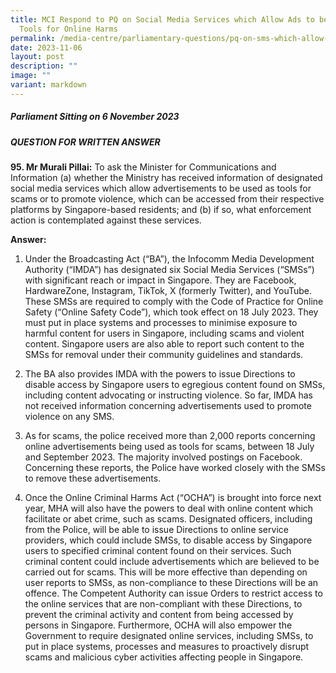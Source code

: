 ```yaml
---
title: MCI Respond to PQ on Social Media Services which Allow Ads to be Used as
  Tools for Online Harms
permalink: /media-centre/parliamentary-questions/pq-on-sms-which-allow-ads-to-be-used-for-online-harms/
date: 2023-11-06
layout: post
description: ""
image: ""
variant: markdown
---
```

##### Parliament Sitting on 6 November 2023

##### QUESTION FOR WRITTEN ANSWER

**95. Mr Murali Pillai:** To ask the Minister for Communications and Information (a) whether the Ministry has received information of designated social media services which allow advertisements to be
used as tools for scams or to promote violence, which can be accessed from their respective platforms by Singapore-based
residents; and (b) if so, what enforcement action is contemplated against these services.

**Answer:**

1. Under the Broadcasting Act (“BA”), the Infocomm Media Development Authority (“IMDA”) has designated six Social Media
Services (“SMSs”) with significant reach or impact in Singapore. They are Facebook, HardwareZone, Instagram, TikTok, X (formerly Twitter), and YouTube. These SMSs are required to comply with the Code
of Practice for Online Safety (“Online Safety Code”), which took effect on 18 July 2023. They must put in place systems and processes to minimise exposure to harmful content for users in Singapore, including scams and violent content. Singapore users are also able to report such content to the SMSs for removal under their community guidelines and standards.

2. The BA also provides IMDA with the powers to issue Directions to disable access by Singapore users to egregious content found on SMSs, including content advocating or instructing violence. So far, IMDA has not received information concerning advertisements used to promote violence on any SMS.

3. As for scams, the police received more than 2,000 reports concerning online advertisements being used as tools for scams, between 18 July and September 2023. The majority involved postings on Facebook. Concerning these reports, the Police have worked closely with the SMSs to remove these advertisements.

4. Once the Online Criminal Harms Act (“OCHA”) is brought into force next year, MHA will also have the powers to deal with online content which facilitate or abet crime, such as scams. Designated officers, including from the Police, will be able to issue Directions to online service providers, which could include SMSs, to disable access by Singapore users to specified criminal content found on their services. Such criminal content could include advertisements which are believed to be carried out for scams. This will be more effective than depending on user reports to SMSs, as non-compliance to these Directions will be an offence. The Competent Authority can issue Orders to restrict access to the online services that are non-compliant with these Directions, to prevent the criminal activity and content from being accessed by persons in Singapore. Furthermore, OCHA will also empower the Government to require designated online services, including SMSs, to put in place systems, processes and measures to proactively disrupt scams and malicious cyber activities affecting people in Singapore.